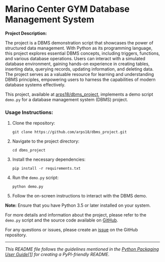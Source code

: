 # Marino Center GYM Database Management System
**Project Description:**

The project is a DBMS demonstration script that showcases the power of structured data management. With Python as its programming language, this project explores essential DBMS concepts, including triggers, functions, and various database operations. Users can interact with a simulated database environment, gaining hands-on experience in creating tables, inserting data, querying records, updating information, and deleting data. The project serves as a valuable resource for learning and understanding DBMS principles, empowering users to harness the capabilities of modern database systems effectively.

This project, available at [arps18/dbms_project](https://github.com/arps18/dbms_project/blob/main/demo.py), implements a demo script `demo.py` for a database management system (DBMS) project.

### Usage Instructions:

1. Clone the repository:
   ```shell
   git clone https://github.com/arps18/dbms_project.git
   ```
   
2. Navigate to the project directory:
   ```shell
   cd dbms_project
   ```
   
3. Install the necessary dependencies:
   ```shell
   pip install -r requirements.txt
   ```
   
4. Run the `demo.py` script:
   ```shell
   python demo.py
   ```
   
5. Follow the on-screen instructions to interact with the DBMS demo.

**Note:** Ensure that you have Python 3.5 or later installed on your system.

For more details and information about the project, please refer to the `demo.py` script and the source code available on [GitHub](https://github.com/arps18/dbms_project).

For any questions or issues, please create an [issue](https://github.com/arps18/dbms_project/issues) on the GitHub repository.

---

*This README file follows the guidelines mentioned in the [Python Packaging User Guide](https://packaging.python.org/guides/making-a-pypi-friendly-readme/)[[1](https://packaging.python.org/guides/making-a-pypi-friendly-readme/)] for creating a PyPI-friendly README.*
